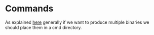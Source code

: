 # Commands

As explained [here](https://stackoverflow.com/questions/50904560/how-to-structure-go-application-to-produce-multiple-binaries) generally if we want to produce multiple binaries we should place them in a cmd directory.
